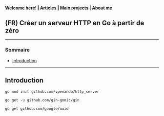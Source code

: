 #### [Welcome here!](https://vpenando.github.io) | [Articles](https://vpenando.github.io/articles.html) | [Main projects](https://vpenando.github.io/projects.html) | [About me](https://vpenando.github.io/about.html)

## (FR) Créer un serveur HTTP en Go à partir de zéro

---

### Sommaire
* [Introduction](#introduction)

---

## <a name="introduction">Introduction</a>

`go mod init github.com/vpenando/http_server`

`go get -u github.com/gin-gonic/gin`

`go get github.com/google/uuid`
